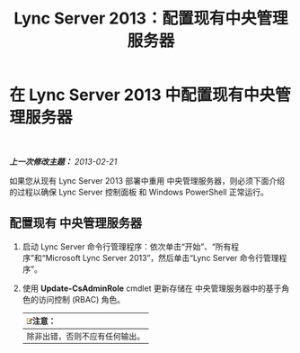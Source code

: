 ﻿---
title: Lync Server 2013：配置现有中央管理服务器
TOCTitle: 配置现有中央管理服务器
ms:assetid: d715b24a-1256-4a7c-a5ef-1cee41d6b733
ms:mtpsurl: https://technet.microsoft.com/zh-cn/library/JJ205315(v=OCS.15)
ms:contentKeyID: 49314393
ms.date: 05/19/2016
mtps_version: v=OCS.15
ms.translationtype: HT
---

# 在 Lync Server 2013 中配置现有中央管理服务器

 

_**上一次修改主题：** 2013-02-21_

如果您从现有 Lync Server 2013 部署中重用 中央管理服务器，则必须下面介绍的过程以确保 Lync Server 控制面板 和 Windows PowerShell 正常运行。

## 配置现有 中央管理服务器

1.  启动 Lync Server 命令行管理程序：依次单击“开始”、“所有程序”和“Microsoft Lync Server 2013”，然后单击“Lync Server 命令行管理程序”。

2.  使用 **Update-CsAdminRole** cmdlet 更新存储在 中央管理服务器中的基于角色的访问控制 (RBAC) 角色。
    
    <table>
    <thead>
    <tr class="header">
    <th><img src="images/Dn783119.note(OCS.15).gif" title="note" alt="note" />注意：</th>
    </tr>
    </thead>
    <tbody>
    <tr class="odd">
    <td>除非出错，否则不应有任何输出。</td>
    </tr>
    </tbody>
    </table>

